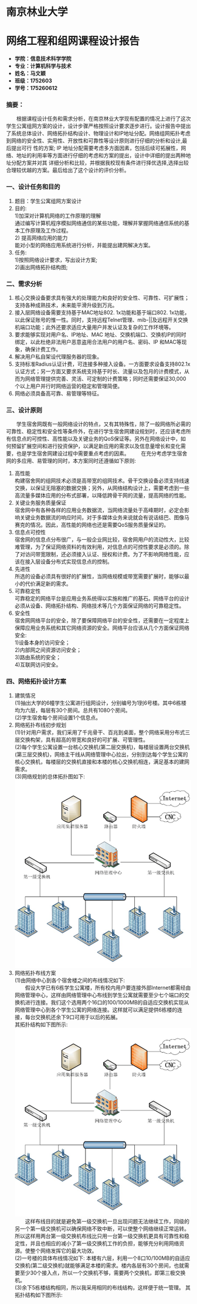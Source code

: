 #       南京林业大学
# 网络工程和组网课程设计报告

  + **学院：信息技术科学学院**
  + **专业：计算机科学与技术**
  + **姓名：马文颖**
  + **班级：1752603**
  + **学号：175260612**
  
  ### 摘要：
&emsp;&emsp;根据课程设计任务和需求分析，在南京林业大学现有配置的情况上进行了这次学生公寓组网方案的设计，设计步骤严格按照设计要求逐步进行。设计报告中提出了系统总体设计、网络拓扑结构设计、物理设计和IP地址分配。网络组网拓扑考虑到网络的安全性、实用性、开放性和可靠性等设计原则进行仔细的分析和设计,最后提出可行  性的方案; IP 地址分配需要考虑多方面因素，包括后续可拓展性，网络、地址的利用率等方面进行仔细的考虑和方案的提出，设计中详细的提出两种地址分配方案并对其  详细分析和比较，并根据我校现有条件进行择优选择,选择出较合理较优越的方案。最后给出了这个设计的评价分析。
    
### 一、设计任务和目的
1. 题目：学生公寓组网方案设计
2. 目的:
 <br/>1)加深对计算机网络的工作原理的理解
 <br/> 通过编写计算机程序模拟网络通信的某些功能，理解并掌握网络通信系统的基本工作原理及工作过程。
 <br/>2) 提高网络应用的能力
 <br/> 能对小型的网络应用系统进行分析，并能提出建网解决方案。
3. 任务:
 <br/>1)按照网络设计要求，写出设计方案;
 <br/>2)画出网络拓扑结构图;
### 二、需求分析
1. 核心交换设备要求具有强大的处理能力和良好的安全性、可靠性、可扩展性；支持各种成熟技术，未来能平滑升级到万兆。
2. 接入层网络设备需要支持基于MAC地址802. 1x功能和基于端口802. 1x功能，以此保证账号的惟一性。同时，支持远程Telnet管理、mib-||及远程开关交换机端口功能；此外还要求适应大量用户并发认证及复杂的工作环境等。
3. 要求能够实现对用户名、IP地址、MAC 地址、交换机端口、交换机IP的同时绑定，以此杜绝非法用户恶意盗用合法用户的用户名、密码、IP 和MAC等现象，确保计费工作。
4. 解决用户私自架设代理服务器的现象。
5. 支持标准Radius认证计费，可连接多种接入设备。一方面要求设备支持802.1x认证方式；另一方面又要求系统支持基于时长、流量以及包月的计费模式，从而为网络管理提供完善、灵活、可定制的计费策略；同时还需要保证30,000个以上用户并行时网络运营的稳定和管理简便。
6. 网络必须具备高可靠、易管理等特征。
### 三、设计原则
&emsp;&emsp;学生宿舍网既有一般网络设计的特点，又有其特殊性，除了一般网络所必需的可靠性、稳定性和安全性等条件外，在进行学生宿舍网建设规划时，还应该考虑所有信息点的可控性、高性能以及关键业务的QoS保证等。另外在网络设计中，如何预留扩展空间和进行投资保护，以满足新应用的需求以及信息量增长和变化需要，也是学生宿舍网建设过程中需要重点考虑的因素。
&emsp;&emsp;在充分考虑学生宿舍网的多应用、易管理的同时，本方案同时还遵循如下原则:
1. 高性能
<br/>构建宿舍网的组网技术必须是高带宽的组网技术。骨干交换设备必须支持线速交换，以保证无阻塞的数据交换；另外，从网络结构设计上，需要考虑到一些高流量多媒体应用的分布式部署，以降低跨骨干网的流量，提高网络的性能。
2. 关键业务服务质量保证
<br/>宿舍网中有各种各样的应用业务数据流，当网络流量处于高峰期时，必定会影响关键业务数据流的响应时间，对于多媒体业务来说就会有说话结巴、图像马赛克的情况。因此，高性能的网络也还是需要QoS服务质量保证的。
3. 信息点可控性
<br/>宿舍网的信息点分布很广，与一般企业网比较，宿舍网用户的流动性大，比较难管理，为了保证网络资料的有效利用，对信息点的可控性要求是必须的。除了对访问带宽限制，还必须接入认证、授权和计费。为了不影响网络性能，应该在接入层设备分布式实现信息点的控制。
4. 先进性
 <br/>所选的设备必须具有很好的扩展性，当网络规模或带宽需要扩展时，能够以最小的代价满足新的需求。
5. 可靠稳定性
 <br/>可靠稳定的网络平台是应用业务系统得以实施和推广的基石。网络平台的设计必须从设备、网络拓扑结构、网络技术等几个方面保证网络的可靠稳定性。
6. 安全性
 <br/>宿舍网网络平台的安全，除了要保障网络平台的安全性，还需要在一定程度上保障应用业务系统和其它网络资源的安全。网络平台应该从几个方面保证网络安全:
 <br/>1)设备本身的访问安全；
 <br/>2)内部网之间资源访问安全；
 <br/>3)路由系统的安全；
 <br/>4)互联网访问安全。
### 四、网络拓扑设计方案
1. 建筑情况
<br/>(1)抽出大学的6幢学生公寓进行组网设计，分别编号为1到6号楼。其中6栋楼均为六层，每层有30个房间。总共有1080个房间。
<br/>(2)学生宿舍每个房间设置1个信息点。
2. 网络拓扑布线初步规划
<br/>(1)针对用户需求，我们采用了千兆骨干、百兆到桌面，整个网络采用分布式三层交换构架，具有超高的带宽和良好的可扩展、可管理性。
<br/>(2)每个学生公寓设置一台核心交换机(第二层交换机)，每楼层设置两台交换机(第三层交换机)，网络主干线从网络管理中心拉出，分别到达每个学生公寓的核心交换机，每楼层的交换机直接和本楼的核心交换机相连，满足基本的建网需求。
<br/>(3)网络规划的总体拓扑图如下:
<br/>![](https://github.com/MWY-9/network_design/blob/master/%E7%BD%91%E7%BB%9C%E8%A7%84%E5%88%92%E7%9A%84%E6%80%BB%E4%BD%93%E6%8B%93%E6%89%91%E5%9B%BE.jpg?raw=true)
3. 网络拓扑布线方案
<br/>(1)由网络中心到各个宿舍楼之间的布线情况如下:
<br/>&emsp;&emsp;假设大学已有6栋学生公寓楼，所有校内用户要连接外部Internet都需经由网络管理中心，这样由网络管理中心布线到学生公寓就需要至少七个端口的交换机进行连接。我们这个选用两个16口的100/1000MB的自适应交换机实现从网络管理中心到各个学生公寓的网络连接。这样就可以满足提供6栋楼的连接，每台交换机还余下9口可用于以后的拓展。
<br/>其拓扑结构如下图所示:
<br/>![](https://github.com/MWY-9/network_design/blob/master/%E7%BD%91%E7%BB%9C%E8%A7%84%E5%88%92%E7%9A%84%E6%80%BB%E4%BD%93%E6%8B%93%E6%89%91%E5%9B%BE.jpg?raw=true)
<br/>&emsp;&emsp;这样布线目的就是避免第一级交换机一旦出现问题无法继续工作，同级的另一个第一级交换机可以确保网络不致中断，可以使整个网络继续正常运转。所以这样用两台第一级交换机布线比只用一台第一级交换机更具有可靠性和稳定性，并且也相应的减小了第一级交换机工作的负担，能够充分利用网络资源。使整个网络发挥它的最大功效。
<br/>(2)一号楼的具体布线情况如下:
本楼有六层，利用一个8口10/100MB的自适应交换机(第二级交换机)就能够满足本楼的需求。楼内各层有30个房间，也就需要至少30个接入点，所以一个交换机不够，需要两个交换机，即第三极交换机。
<br/>(3)余下5栋楼结构相同，所以我采用相同的布线结构，这样便于统一管理。
其拓扑结构如下图所示:

